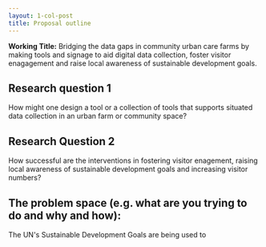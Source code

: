 ```yaml
---
layout: 1-col-post
title: Proposal outline
---
```


**Working Title:** Bridging the data gaps in community urban care farms by making tools and signage to aid digital data collection, foster visitor enagagement and raise local awareness of sustainable development goals.  

## Research question 1
How might one design a tool or a collection of tools that supports situated data collection in an urban farm or community space? 

## Research Question 2
How successful are the interventions in fostering visitor enagement, raising local awareness of sustainable development goals and increasing visitor numbers?  

## The problem space (e.g. what are you trying to do and why and how):
The UN's Sustainable Development Goals are being used to 
